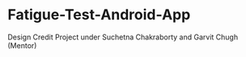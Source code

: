 # Fatigue-Test-Android-App  
Design Credit Project under Suchetna Chakraborty and Garvit Chugh (Mentor)  
